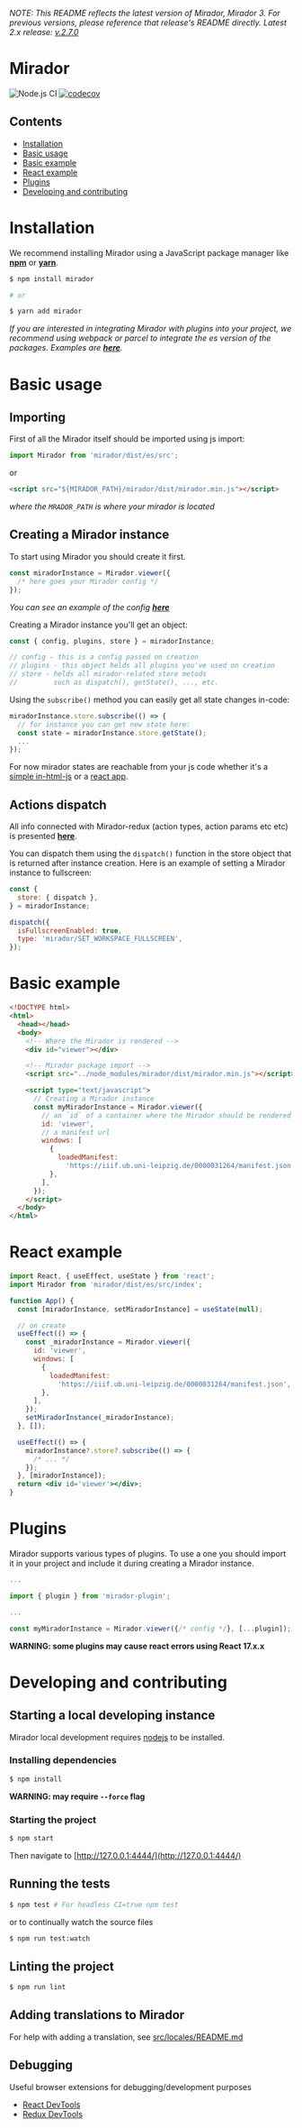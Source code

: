 _NOTE: This README reflects the latest version of Mirador, Mirador 3. For previous versions, please reference that release's README directly. Latest 2.x release: [v.2.7.0](https://github.com/ProjectMirador/mirador/tree/v2.7.0)_

# **Mirador**

![Node.js CI](https://github.com/ProjectMirador/mirador/workflows/Node.js%20CI/badge.svg) [![codecov](https://codecov.io/gh/ProjectMirador/mirador/branch/master/graph/badge.svg)](https://codecov.io/gh/ProjectMirador/mirador)

## Contents

- [Installation](#installation)
- [Basic usage](#basic-usage)
- [Basic example](#basic-example)
- [React example](#react-example)
- [Plugins](#plugins)
- [Developing and contributing](#developing-and-contributing)

# Installation

We recommend installing Mirador using a JavaScript package manager like [**npm**](https://www.npmjs.com/) or [**yarn**](https://yarnpkg.com/).

```sh
$ npm install mirador

# or

$ yarn add mirador
```

*If you are interested in integrating Mirador with plugins into your project, we recommend using webpack or parcel to integrate the es version of the packages. Examples are [**here**](https://github.com/ProjectMirador/mirador-integration).*

# Basic usage

## Importing

First of all the Mirador itself should be imported using js import:

```js
import Mirador from 'mirador/dist/es/src';
```

or

```html
<script src="${MIRADOR_PATH}/mirador/dist/mirador.min.js"></script>
```

_where the ```MRADOR_PATH``` is where your mirador is located_

## Creating a Mirador instance

To start using Mirador you should create it first.

```js
const miradorInstance = Mirador.viewer({
  /* here goes your Mirador config */
});
```

_You can see an example of the config [**here**](https://github.com/ProjectMirador/mirador/blob/master/src/config/settings.js)_

Creating a Mirador instance you'll get an object:

```js
const { config, plugins, store } = miradorInstance;

// config - this is a config passed on creation
// plugins - this object helds all plugins you've used on creation
// store - helds all mirador-related store metods
//         such as dispatch(), getState(), ..., etc.
```

Using the ```subscribe()``` method you can easily get all state changes in-code:

```js
miradorInstance.store.subscribe(() => {
  // for instance you can get new state here:
  const state = miradorInstance.store.getState();
  ...
});
```

For now mirador states are reachable from your js code whether it's a [simple in-html-js](#basic-example) or a [react app](#react-example).

## Actions dispatch

All info connected with Mirador-redux (action types, action params etc etc) is presented [**here**](https://github.com/ProjectMirador/mirador/tree/master/src/state).

You can dispatch them using the ```dispatch()``` function in the store object that is returned after instance creation. Here is an example of setting a Mirador instance to fullscreen:

```js
const {
  store: { dispatch },
} = miradorInstance;

dispatch({
  isFullscreenEnabled: true,
  type: 'mirador/SET_WORKSPACE_FULLSCREEN',
});
```

# Basic example

```html
<!DOCTYPE html>
<html>
  <head></head>
  <body>
    <!-- Where the Mirador is rendered -->
    <div id="viewer"></div>

    <!-- Mirador package import -->
    <script src="../node_modules/mirador/dist/mirador.min.js"></script>

    <script type="text/javascript">
      // Creating a Mirador instance
      const myMiradorInstance = Mirador.viewer({
        // an `id` of a container where the Mirador should be rendered
        id: 'viewer',
        // a manifest url
        windows: [
          {
            loadedManifest:
              'https://iiif.ub.uni-leipzig.de/0000031264/manifest.json',
          },
        ],
      });
    </script>
  </body>
</html>
```

# React example

```jsx
import React, { useEffect, useState } from 'react';
import Mirador from 'mirador/dist/es/src/index';

function App() {
  const [miradorInstance, setMiradorInstance] = useState(null);

  // on create
  useEffect(() => {
    const _miradorInstance = Mirador.viewer({
      id: 'viewer',
      windows: [
        {
          loadedManifest:
            'https://iiif.ub.uni-leipzig.de/0000031264/manifest.json',
        },
      ],
    });
    setMiradorInstance(_miradorInstance);
  }, []);

  useEffect(() => {
    miradorInstance?.store?.subscribe(() => {
      /* ... */
    });
  }, [miradorInstance]);
  return <div id='viewer'></div>;
}
```

# Plugins

Mirador supports various types of plugins. To use a one you should import it in your project and include it during creating a Mirador instance.

```js
...

import { plugin } from 'mirador-plugin';

...

const myMiradorInstance = Mirador.viewer({/* config */}, [...plugin]);
```

**WARNING: some plugins may cause react errors using React 17.x.x**

# Developing and contributing

## Starting a local developing instance

Mirador local development requires [nodejs](https://nodejs.org/en/download/) to be installed.

### Installing dependencies

```sh
$ npm install
```

**WARNING: may require `--force` flag**

### Starting the project

```sh
$ npm start
```

Then navigate to [http://127.0.0.1:4444/](http://127.0.0.1:4444/)

## Running the tests

```sh
$ npm test # For headless CI=true npm test
```

or to continually watch the source files

```sh
$ npm run test:watch
```

## Linting the project

```sh
$ npm run lint
```

## Adding translations to Mirador

For help with adding a translation, see [src/locales/README.md](src/locales/README.md)

## Debugging

Useful browser extensions for debugging/development purposes

- [React DevTools](https://github.com/facebook/react-devtools)
- [Redux DevTools](https://github.com/zalmoxisus/redux-devtools-extension)
